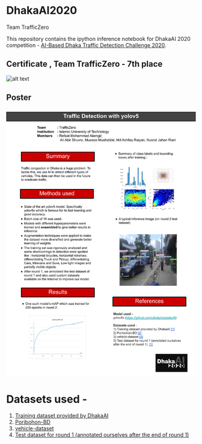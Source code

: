 # DhakaAI2020
Team TrafficZero

This repository contains the ipython inference notebook for DhakaAI 2020 competition - [AI-Based Dhaka Traffic Detection Challenge 2020](https://dhaka-ai.com/). 

## Certificate , Team TrafficZero - 7th place
![alt text](./certificate.jpg)

## Poster
![alt text](./poster.jpg)


# Datasets used - 
1) [Training dataset provided by DhakaAI ](https://doi.org/10.7910/DVN/POREXF)
2) [Poribohon-BD ](https://data.mendeley.com/datasets/pwyyg8zmk5/1)
3) [vehicle-dataset ](https://github.com/kasperhaaland/vehicle-dataset)
4) [Test dataset for round 1 (annotated ourselves after the end of round 1)  ](https://doi.org/10.7910/DVN/POREXF)


